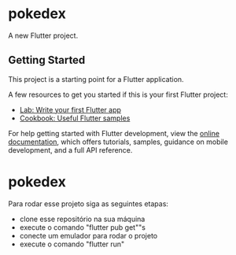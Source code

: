# pokedex

A new Flutter project.

## Getting Started

This project is a starting point for a Flutter application.

A few resources to get you started if this is your first Flutter project:

- [Lab: Write your first Flutter app](https://docs.flutter.dev/get-started/codelab)
- [Cookbook: Useful Flutter samples](https://docs.flutter.dev/cookbook)

For help getting started with Flutter development, view the
[online documentation](https://docs.flutter.dev/), which offers tutorials,
samples, guidance on mobile development, and a full API reference.
# pokedex

Para rodar esse projeto siga as seguintes etapas: 

 - clone esse repositório na sua máquina
 - execute o comando "flutter pub get""s
 - conecte um emulador para rodar o projeto
 - execute o comando "flutter run"
